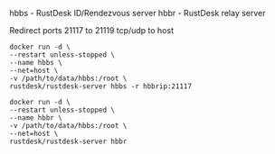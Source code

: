 hbbs - RustDesk ID/Rendezvous server
hbbr - RustDesk relay server

Redirect ports 21117 to 21119 tcp/udp to host

```shell
docker run -d \
--restart unless-stopped \
--name hbbs \
--net=host \
-v /path/to/data/hbbs:/root \
rustdesk/rustdesk-server hbbs -r hbbrip:21117
```  
```shell
docker run -d \
--restart unless-stopped \
--name hbbr \
-v /path/to/data/hbbs:/root \
--net=host \
rustdesk/rustdesk-server hbbr
```
